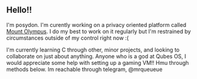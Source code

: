 ## Hello!!
I'm posydon.
I'm curently working on a privacy oriented platform called [Mount Olympus](https://github.com/p0syd0n/Mount-Olympus). I do my best to work on it regularly but I'm restrained by circumstances outside of my control right now :(

I'm currently learning C through other, minor projects, and looking to collaborate on just about anything. 
Anyone who is a god at Qubes OS, I would appreciate some help with setting up a gaming VM!! Hmu through methods below.
Im reachable through telegram, @mrqueueue 
<!--
**p0syd0n/p0syd0n** is a ✨ _special_ ✨ repository because its `README.md` (this file) appears on your GitHub profile.

Here are some ideas to get you started:

- 🔭 I’m currently working on ...
- 🌱 I’m currently learning ...
- 👯 I’m looking to collaborate on ...
- 🤔 I’m looking for help with ...
- 💬 Ask me about ...
- 📫 How to reach me: ...
- 😄 Pronouns: ...
- ⚡ Fun fact: ...
-->

